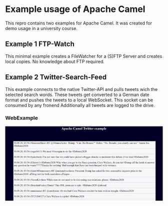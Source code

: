 # Example usage of Apache Camel

This repro contains two examples for Apache Camel. It was created for demo usage in a university course.

## Example 1 FTP-Watch

This minimal example creates a FileWatcher for a (S)FTP Server and creates local copies. No knowledge about FTP required.

## Example 2 Twitter-Search-Feed

This example connects to the native Twitter-API and pulls tweets wich the selected search words. These tweets get converted to a German date format and pushes the tweets to a local WebSocket. This socket can be consumed by any fronend
Additionally all tweets are logged to the drive.

### WebExample
![Twitter Websocket Fronend](docs/Twitter.png)